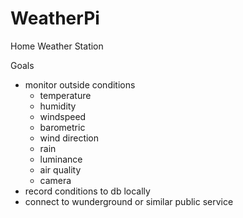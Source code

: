 # WeatherPi
Home Weather Station

Goals
- monitor outside conditions
  - temperature
  - humidity
  - windspeed
  - barometric
  - wind direction
  - rain
  - luminance
  - air quality
  - camera
- record conditions to db locally 
- connect to wunderground or similar public service 
